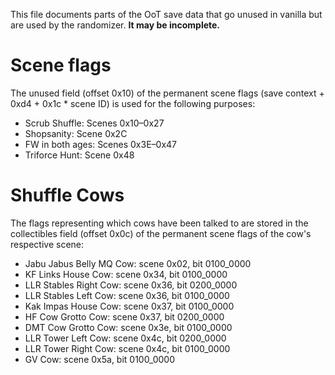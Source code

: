 This file documents parts of the OoT save data that go unused in vanilla but are used by the randomizer. **It may be incomplete.**

# Scene flags

The unused field (offset 0x10) of the permanent scene flags (save context + 0xd4 + 0x1c * scene ID) is used for the following purposes:

* Scrub Shuffle: Scenes 0x10–0x27
* Shopsanity: Scene 0x2C
* FW in both ages: Scenes 0x3E–0x47
* Triforce Hunt: Scene 0x48

# Shuffle Cows

The flags representing which cows have been talked to are stored in the collectibles field (offset 0x0c) of the permanent scene flags of the cow's respective scene:

* Jabu Jabus Belly MQ Cow: scene 0x02, bit 0100_0000
* KF Links House Cow: scene 0x34, bit 0100_0000
* LLR Stables Right Cow: scene 0x36, bit 0200_0000
* LLR Stables Left Cow: scene 0x36, bit 0100_0000
* Kak Impas House Cow: scene 0x37, bit 0100_0000
* HF Cow Grotto Cow: scene 0x37, bit 0200_0000
* DMT Cow Grotto Cow: scene 0x3e, bit 0100_0000
* LLR Tower Left Cow: scene 0x4c, bit 0200_0000
* LLR Tower Right Cow: scene 0x4c, bit 0100_0000
* GV Cow: scene 0x5a, bit 0100_0000
